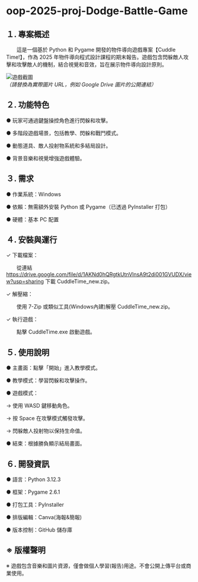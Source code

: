 # oop-2025-proj-Dodge-Battle-Game

## １. 專案概述

　　這是一個基於 Python 和 Pygame 開發的物件導向遊戲專案【Cuddle Time!】，作為 2025 年物件導向程式設計課程的期末報告。遊戲包含閃躲敵人攻擊和攻擊敵人的機制，結合視覺和音效，旨在展示物件導向設計原則。

![遊戲截圖](https://drive.google.com/file/d/13mi3pMcDE1KlTcyaJ0ImvttLr8YG_4vv/view?usp=sharing)  
*（請替換為實際圖片 URL，例如 Google Drive 圖片的公開連結）*

## ２. 功能特色

● 玩家可通過鍵盤操控角色進行閃躲和攻擊。

● 多階段遊戲場景，包括教學、閃躲和戰鬥模式。

● 動態道具、敵人投射物系統和多結局設計。

● 背景音樂和視覺增強遊戲體驗。

## ３. 需求

● 作業系統：Windows

● 依賴：無需額外安裝 Python 或 Pygame（已透過 PyInstaller 打包）

● 硬體：基本 PC 配置

## ４. 安裝與運行

✓ 下載檔案：

　　從連結 https://drive.google.com/file/d/1AKNd0hQRgtkUtnVlnsA9t2di001GVUDX/view?usp=sharing 下載 CuddleTime_new.zip。

✓ 解壓縮：

　　使用 7-Zip 或類似工具(Windows內建)解壓 CuddleTime_new.zip。

✓ 執行遊戲：

　　點擊 CuddleTime.exe 啟動遊戲。

## ５. 使用說明

● 主畫面：點擊「開始」進入教學模式。

● 教學模式：學習閃躲和攻擊操作。

● 遊戲模式：

→ 使用 WASD 鍵移動角色。

→ 按 Space 在攻擊模式觸發攻擊。

→ 閃躲敵人投射物以保持生命值。

● 結束：根據勝負顯示結局畫面。

## ６. 開發資訊

● 語言：Python 3.12.3

● 框架：Pygame 2.6.1

● 打包工具：PyInstaller

● 排版編輯：Canva(海報&簡報)

● 版本控制：GitHub 儲存庫

## ※ 版權聲明

※ 遊戲包含音樂和圖片資源，僅會做個人學習(報告)用途。不會公開上傳平台或商業使用。
